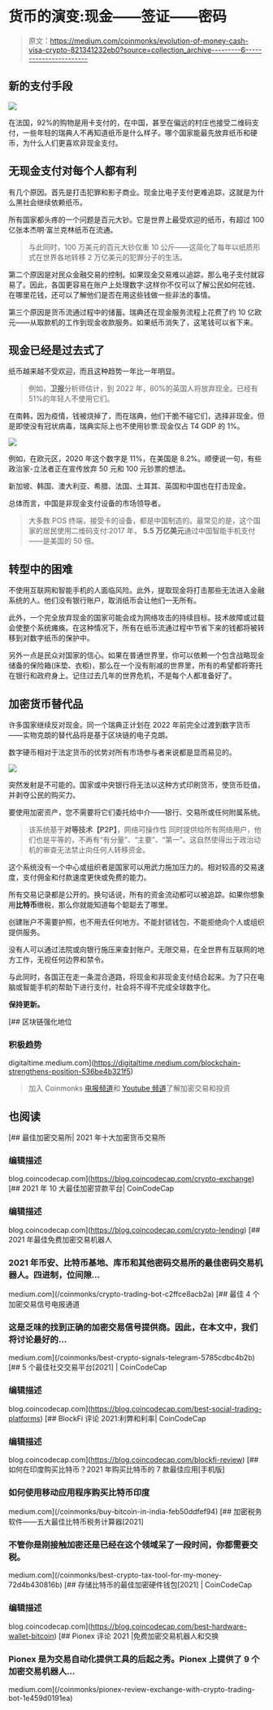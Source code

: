 # 货币的演变:现金——签证——密码

> 原文：<https://medium.com/coinmonks/evolution-of-money-cash-visa-crypto-821341232eb0?source=collection_archive---------6----------------------->

## 新的支付手段

![](img/7264d7f72e1843a4f5e3f3dedb60694d.png)

在法国，92%的购物是用卡支付的，在中国，甚至在偏远的村庄也接受二维码支付，一些年轻的瑞典人不再知道纸币是什么样子。哪个国家能最先放弃纸币和硬币，为什么人们更喜欢非现金支付。

## 无现金支付对每个人都有利

有几个原因。首先是打击犯罪和影子商业。现金比电子支付更难追踪，这就是为什么黑社会继续依赖纸币。

所有国家都头疼的一个问题是百元大钞。它是世界上最受欢迎的纸币，有超过 100 亿张本杰明·富兰克林纸币在流通。

> 与此同时，100 万美元的百元大钞仅重 10 公斤——这简化了每年以纸质形式在世界各地转移 2 万亿美元的犯罪分子的生活。

第二个原因是对民众金融交易的控制。如果现金交易难以追踪，那么电子支付就容易了。因此，各国更容易在账户上处理数字:这样你不仅可以了解公民如何花钱、在哪里花钱，还可以了解他们是否在用这些钱做一些非法的事情。

第三个原因是货币流通过程中的储蓄。瑞典还在现金服务流程上花费了约 10 亿欧元——从取款机的工作到现金收款服务。如果纸币消失了，这笔钱可以省下来。

## 现金已经是过去式了

纸币越来越不受欢迎，而且这种趋势一年比一年明显。

> 例如，**卫报**分析师估计，到 2022 年，80%的英国人将放弃现金。已经有 51%的年轻人不使用它们。

在南韩，因为疫情，钱被烧掉了，而在瑞典，他们干脆不碰它们，选择非现金。但是即使没有冠状病毒，瑞典实际上也不使用钞票:现金仅占 T4 GDP 的 1%。

![](img/bfd862f1e2305f3e0177d0832abcc134.png)

例如，在欧元区，2020 年这个数字是 11%，在美国是 8.2%。顺便说一句，有些政治家-立法者正在宣传放弃 50 元和 100 元钞票的想法。

新加坡、韩国、澳大利亚、希腊、法国、土耳其、英国和中国也在打击现金。

总体而言，中国是非现金支付设备的市场领导者。

> 大多数 POS 终端，接受卡的设备，都是中国制造的。最常见的是，这个国家的居民使用二维码支付:2017 年， **5.5 万亿美元**通过中国智能手机支付——是美国的 50 倍。

## 转型中的困难

不使用互联网和智能手机的人面临风险。此外，提取现金将打击那些无法进入金融系统的人。他们没有银行账户，取消纸币会让他们一无所有。

此外，一个完全放弃现金的国家可能会成为网络攻击的持续目标。技术故障或过载会使整个系统瘫痪。在这种情况下，所有在纸币流通过程中节省下来的钱都将被转移到对数字纸币的保护中。

另外一点是民众对国家的信心。如果在普通世界里，你可以依赖一个包含战略现金储备的保险箱(床垫、衣柜)，那么在一个没有削减的世界里，所有的希望都将寄托在银行和政府身上。记住过去几年的世界危机，不是每个人都准备好了。

## 加密货币替代品

许多国家继续反对现金。同一个瑞典正计划在 2022 年前完全过渡到数字货币——实物克朗的替代品将是基于区块链的电子克朗。

数字硬币相对于法定货币的优势对所有市场参与者来说都是显而易见的。

![](img/3c5128261fdb5882682d95909ebf3a2e.png)

突然发射是不可能的。国家或中央银行将无法以这种方式印刷货币，使货币贬值，并剥夺公民的购买力。

要使用加密资产，您不需要将它们委托给中介——银行、交易所或任何附属系统。

> 该系统基于**对等技术【P2P】**，网络可操作性
> 同时提供给所有网络用户，他们也是平等的，不再有“有分量”、“主要”、“第一”。这自然使得出于政治动机的审查无法禁止向任何人转移资金。

这个系统没有一个中心或组织者是国家可以用武力施加压力的。相对较高的交易速度，支付佣金和付款速度更快或免费的能力。

所有交易记录都是公开的。换句话说，所有的资金流动都可以被追踪。如果你想象用**比特币**缴税，那么你就能知道每个聪聪去了哪里。

创建账户不需要护照，也不用去任何地方。不能封锁钱包，不能拒绝向个人或组织提供服务。

没有人可以通过法院或向银行施压来查封账户。无限交易，在全世界有互联网的地方工作，无视任何边界和禁令。

与此同时，各国正在走一条混合道路，将现金和非现金支付结合起来。为了只在电脑或智能手机的帮助下进行支付，社会将不得不完成全球数字化。

**保持更新。**

[](https://digitaltime.medium.com/blockchain-strengthens-position-536be4b321f5) [## 区块链强化地位

### 积极趋势

digitaltime.medium.com](https://digitaltime.medium.com/blockchain-strengthens-position-536be4b321f5) 

> 加入 Coinmonks [电报频道](https://t.me/coincodecap)和 [Youtube 频道](https://www.youtube.com/c/coinmonks/videos)了解加密交易和投资

## 也阅读

[](https://blog.coincodecap.com/crypto-exchange) [## 最佳加密交易所| 2021 年十大加密货币交易所

### 编辑描述

blog.coincodecap.com](https://blog.coincodecap.com/crypto-exchange) [](https://blog.coincodecap.com/crypto-lending) [## 2021 年 10 大最佳加密贷款平台| CoinCodeCap

### 编辑描述

blog.coincodecap.com](https://blog.coincodecap.com/crypto-lending) [](/coinmonks/crypto-trading-bot-c2ffce8acb2a) [## 2021 年最佳免费加密交易机器人

### 2021 年币安、比特币基地、库币和其他密码交易所的最佳密码交易机器人。四进制，位间隙…

medium.com](/coinmonks/crypto-trading-bot-c2ffce8acb2a) [](/coinmonks/best-crypto-signals-telegram-5785cdbc4b2b) [## 最佳 4 个加密交易信号电报通道

### 这是乏味的找到正确的加密交易信号提供商。因此，在本文中，我们将讨论最好的…

medium.com](/coinmonks/best-crypto-signals-telegram-5785cdbc4b2b)  [## 5 个最佳社交交易平台[2021] | CoinCodeCap

### 编辑描述

blog.coincodecap.com](https://blog.coincodecap.com/best-social-trading-platforms) [](https://blog.coincodecap.com/blockfi-review) [## BlockFi 评论 2021:利弊和利率| CoinCodeCap

### 编辑描述

blog.coincodecap.com](https://blog.coincodecap.com/blockfi-review) [](/coinmonks/buy-bitcoin-in-india-feb50ddfef94) [## 如何在印度购买比特币？2021 年购买比特币的 7 款最佳应用[手机版]

### 如何使用移动应用程序购买比特币印度

medium.com](/coinmonks/buy-bitcoin-in-india-feb50ddfef94) [](/coinmonks/best-crypto-tax-tool-for-my-money-72d4b430816b) [## 加密税务软件——五大最佳比特币税务计算器[2021]

### 不管你是刚接触加密还是已经在这个领域呆了一段时间，你都需要交税。

medium.com](/coinmonks/best-crypto-tax-tool-for-my-money-72d4b430816b) [](https://blog.coincodecap.com/best-hardware-wallet-bitcoin) [## 存储比特币的最佳加密硬件钱包[2021] | CoinCodeCap

### 编辑描述

blog.coincodecap.com](https://blog.coincodecap.com/best-hardware-wallet-bitcoin) [](/coinmonks/pionex-review-exchange-with-crypto-trading-bot-1e459d0191ea) [## Pionex 评论 2021 |免费加密交易机器人和交换

### Pionex 是为交易自动化提供工具的后起之秀。Pionex 上提供了 9 个加密交易机器人…

medium.com](/coinmonks/pionex-review-exchange-with-crypto-trading-bot-1e459d0191ea)